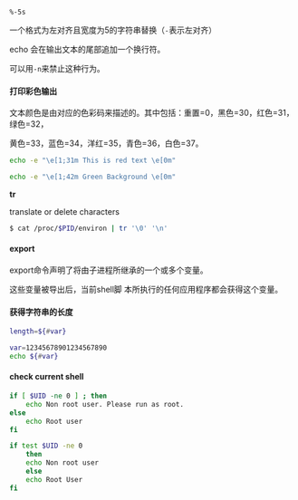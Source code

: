 



`%-5s`

一个格式为左对齐且宽度为5的字符串替换（`-`表示左对齐）

echo 会在输出文本的尾部追加一个换行符。

可以用`-n`来禁止这种行为。



#### 打印彩色输出

文本颜色是由对应的色彩码来描述的。其中包括：重置=0，黑色=30，红色=31，绿色=32，

黄色=33，蓝色=34，洋红=35，青色=36，白色=37。

```bash
echo -e "\e[1;31m This is red text \e[0m"
```



```bash
echo -e "\e[1;42m Green Background \e[0m"
```



**tr**

translate or delete characters

```bash
$ cat /proc/$PID/environ | tr '\0' '\n'
```

#### export

export命令声明了将由子进程所继承的一个或多个变量。

这些变量被导出后，当前shell脚 本所执行的任何应用程序都会获得这个变量。

#### 获得字符串的长度

```bash
length=${#var}

var=12345678901234567890
echo ${#var}
```

#### check current shell

```bash
if [ $UID -ne 0 ] ; then
	echo Non root user. Please run as root.
else
	echo Root user
fi
```



```bash
if test $UID -ne 0
	then
	echo Non root user
	else
	echo Root User
fi
```



```bash

```



```bash

```



```bash

```



```bash

```



```bash

```



```bash

```



```bash

```



```bash

```



```bash

```



```bash

```



```bash

```



```bash

```



```bash

```



```bash

```

